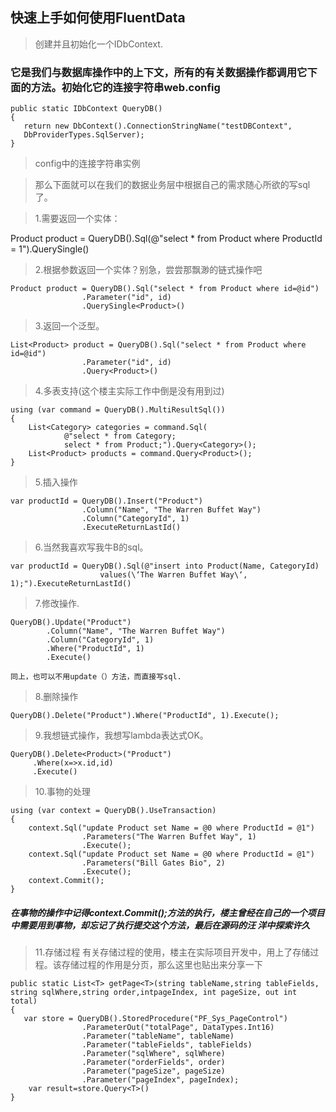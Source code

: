 ## 快速上手如何使用FluentData
> 创建并且初始化一个IDbContext. 
### 它是我们与数据库操作中的上下文，所有的有关数据操作都调用它下面的方法。初始化它的连接字符串web.config

```
public static IDbContext QueryDB()
{
   return new DbContext().ConnectionStringName("testDBContext",
   DbProviderTypes.SqlServer);
}
```
>config中的连接字符串实例

>那么下面就可以在我们的数据业务层中根据自己的需求随心所欲的写sql了。 

>1.需要返回一个实体： 

Product product = QueryDB().Sql(@"select * from Product where ProductId = 1").QuerySingle<Product>()

>2.根据参数返回一个实体？别急，尝尝那飘渺的链式操作吧 
```
Product product = QueryDB().Sql("select * from Product where id=@id")
                .Parameter("id", id)
                .QuerySingle<Product>()
```
>3.返回一个泛型。 
```
List<Product> product = QueryDB().Sql("select * from Product where id=@id")
                .Parameter("id", id)
                .Query<Product>()
```

 
>4.多表支持(这个楼主实际工作中倒是没有用到过) 
```
using (var command = QueryDB().MultiResultSql())
{
    List<Category> categories = command.Sql(
            @"select * from Category;
            select * from Product;").Query<Category>();
    List<Product> products = command.Query<Product>();
}
```
>5.插入操作 
```
var productId = QueryDB().Insert("Product")
                .Column("Name", "The Warren Buffet Way")
                .Column("CategoryId", 1)
                .ExecuteReturnLastId()
```
>6.当然我喜欢写我牛B的sql。 
```
var productId = QueryDB().Sql(@"insert into Product(Name, CategoryId)
                    values(\‘The Warren Buffet Way\‘, 1);").ExecuteReturnLastId()
```
>7.修改操作. 
```
QueryDB().Update("Product")
        .Column("Name", "The Warren Buffet Way")
        .Column("CategoryId", 1)
        .Where("ProductId", 1)
        .Execute()
```
    同上，也可以不用update（）方法，而直接写sql. 


>8.删除操作 
```
QueryDB().Delete("Product").Where("ProductId", 1).Execute();
```
>9.我想链式操作，我想写lambda表达式OK。 
```
QueryDB().Delete<Product>("Product")
     .Where(x=>x.id,id)
     .Execute()
```
>10.事物的处理 
```
using (var context = QueryDB().UseTransaction)
{
    context.Sql("update Product set Name = @0 where ProductId = @1")
                .Parameters("The Warren Buffet Way", 1)
                .Execute();
    context.Sql("update Product set Name = @0 where ProductId = @1")
                .Parameters("Bill Gates Bio", 2)
                .Execute();
    context.Commit();
}
```
##### 在事物的操作中记得context.Commit();方法的执行，楼主曾经在自己的一个项目中需要用到事物，却忘记了执行提交这个方法，最后在源码的汪 洋中探索许久 
>11.存储过程 
有关存储过程的使用，楼主在实际项目开发中，用上了存储过程。该存储过程的作用是分页，那么这里也贴出来分享一下 
```
public static List<T> getPage<T>(string tableName,string tableFields, string sqlWhere,string order,intpageIndex, int pageSize, out int total)
{
   var store = QueryDB().StoredProcedure("PF_Sys_PageControl")
                .ParameterOut("totalPage", DataTypes.Int16)
                .Parameter("tableName", tableName)
                .Parameter("tableFields", tableFields)
                .Parameter("sqlWhere", sqlWhere)
                .Parameter("orderFields", order)
                .Parameter("pageSize", pageSize)
                .Parameter("pageIndex", pageIndex);
    var result=store.Query<T>()
}
```